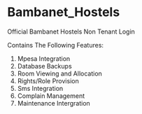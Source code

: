 
# Bambanet_Hostels
Official Bambanet Hostels Non Tenant Login

Contains The Following Features:
1. Mpesa Integration
2. Database Backups
3. Room Viewing and Allocation
4. Rights/Role Provision
5. Sms Integration
6. Complain Management
7. Maintenance Intergration